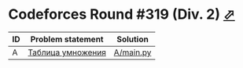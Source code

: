 # Codeforces Round #319 (Div. 2) [⬀](https://codeforces.com/contest/577)

| ID | Problem statement                                                   | Solution               |
|----|---------------------------------------------------------------------|------------------------|
| A  | [Таблица умножения](https://codeforces.com/problemset/problem/577/A) | [A/main.py](A/main.py) |

